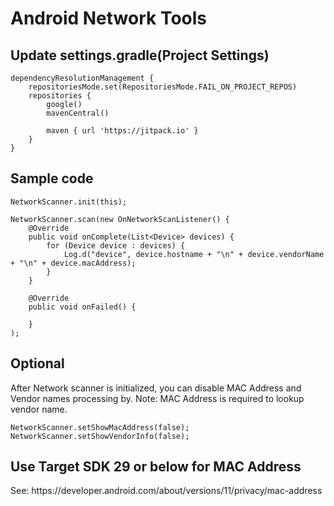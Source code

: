 # Android Network Tools

## Update settings.gradle(Project Settings)

```
dependencyResolutionManagement {
    repositoriesMode.set(RepositoriesMode.FAIL_ON_PROJECT_REPOS)
    repositories {
        google()
        mavenCentral()

        maven { url 'https://jitpack.io' }
    }
}
```

## Sample code

```
NetworkScanner.init(this);

NetworkScanner.scan(new OnNetworkScanListener() {
    @Override
    public void onComplete(List<Device> devices) {
        for (Device device : devices) {
            Log.d("device", device.hostname + "\n" + device.vendorName + "\n" + device.macAddress);
        }
    }

    @Override
    public void onFailed() {

    }
);
```

## Optional

<p>After Network scanner is initialized, you can disable MAC Address and Vendor names processing by.
Note: MAC Address is required to lookup vendor name.</p>

```
NetworkScanner.setShowMacAddress(false);
NetworkScanner.setShowVendorInfo(false);
```

## 

## Use Target SDK 29 or below for MAC Address
<p>See: https://developer.android.com/about/versions/11/privacy/mac-address